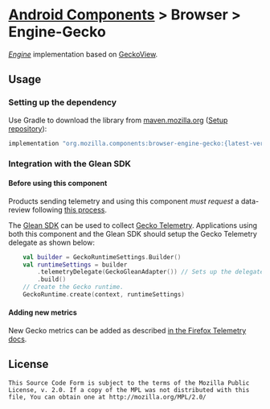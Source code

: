 # [Android Components](../../../README.md) > Browser > Engine-Gecko

[*Engine*](../../concept/engine/README.md) implementation based on [GeckoView](https://wiki.mozilla.org/Mobile/GeckoView).

## Usage

### Setting up the dependency

Use Gradle to download the library from [maven.mozilla.org](https://maven.mozilla.org/) ([Setup repository](../../../README.md#maven-repository)):

```Groovy
implementation "org.mozilla.components:browser-engine-gecko:{latest-version}"
```

### Integration with the Glean SDK

#### Before using this component
Products sending telemetry and using this component *must request* a data-review following [this process](https://wiki.mozilla.org/Firefox/Data_Collection).

The [Glean SDK](../../../components/service/glean/README.md) can be used to collect [Gecko Telemetry](https://firefox-source-docs.mozilla.org/toolkit/components/telemetry/telemetry/index.html).
Applications using both this component and the Glean SDK should setup the Gecko Telemetry delegate
as shown below:

```Kotlin
    val builder = GeckoRuntimeSettings.Builder()
    val runtimeSettings = builder
        .telemetryDelegate(GeckoGleanAdapter()) // Sets up the delegate!
        .build()
    // Create the Gecko runtime.
    GeckoRuntime.create(context, runtimeSettings)
```

#### Adding new metrics

New Gecko metrics can be added as described [in the Firefox Telemetry docs](https://firefox-source-docs.mozilla.org/toolkit/components/telemetry/telemetry/start/adding-a-new-probe.html).

## License

    This Source Code Form is subject to the terms of the Mozilla Public
    License, v. 2.0. If a copy of the MPL was not distributed with this
    file, You can obtain one at http://mozilla.org/MPL/2.0/
